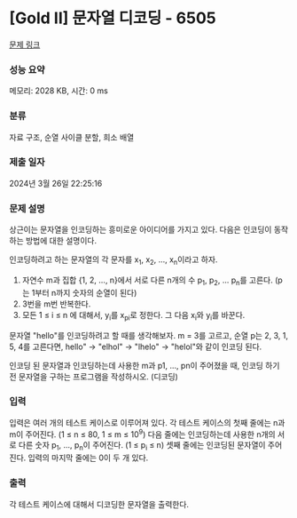 # [Gold II] 문자열 디코딩 - 6505 

[문제 링크](https://www.acmicpc.net/problem/6505) 

### 성능 요약

메모리: 2028 KB, 시간: 0 ms

### 분류

자료 구조, 순열 사이클 분할, 희소 배열

### 제출 일자

2024년 3월 26일 22:25:16

### 문제 설명

<p>상근이는 문자열을 인코딩하는 흥미로운 아이디어를 가지고 있다. 다음은 인코딩이 동작하는 방법에 대한 설명이다.</p>

<p>인코딩하려고 하는 문자열의 각 문자를 x<sub>1</sub>, x<sub>2</sub>, ..., x<sub>n</sub>이라고 하자.</p>

<ol>
	<li>자연수 m과 집합 {1, 2, ..., n}에서 서로 다른 n개의 수 p<sub>1</sub>, p<sub>2</sub>, ... p<sub>n</sub>를 고른다. (p는 1부터 n까지 숫자의 순열이 된다)</li>
	<li>3번을 m번 반복한다.</li>
	<li>모든 1 ≤ i ≤ n 에 대해서, y<sub>i</sub>를 x<sub>pi</sub>로 정한다. 그 다음 x<sub>i</sub>와 y<sub>i</sub>를 바꾼다.</li>
</ol>

<p>문자열 "hello"를 인코딩하려고 할 때를 생각해보자. m = 3를 고르고, 순열 p는 2, 3, 1, 5, 4를 고른다면, hello" -> "elhol" -> "lhelo" -> "helol"와 같이 인코딩 된다.</p>

<p>인코딩 된 문자열과 인코딩하는데 사용한 m과 p1, ..., pn이 주어졌을 때, 인코딩 하기 전 문자열을 구하는 프로그램을 작성하시오. (디코딩)</p>

### 입력 

 <p>입력은 여러 개의 테스트 케이스로 이루어져 있다. 각 테스트 케이스의 첫째 줄에는 n과 m이 주어진다. (1 ≤ n ≤ 80, 1 ≤ m ≤ 10<sup>9</sup>) 다음 줄에는 인코딩하는데 사용한 n개의 서로 다른 숫자 p<sub>1</sub>, ..., p<sub>n</sub>이 주어진다. (1 ≤ p<sub>i</sub> ≤ n) 셋째 줄에는 인코딩된 문자열이 주어진다. 입력의 마지막 줄에는 0이 두 개 있다.</p>

### 출력 

 <p>각 테스트 케이스에 대해서 디코딩한 문자열을 출력한다.</p>

